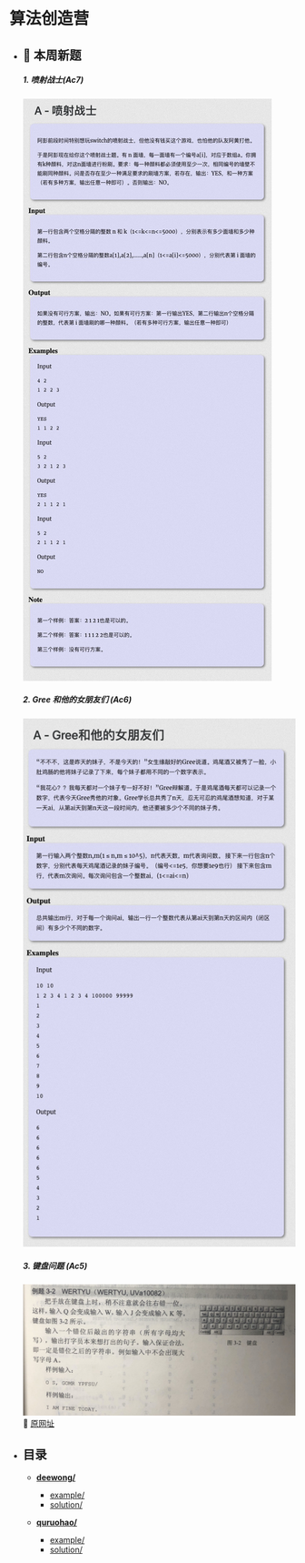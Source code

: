# 算法创造营

* ## :tada: 本周新题

  ##### 1. 喷射战士(Ac7)
  ![Splatoon](quruohao/example/Ac7-Splatoon.jpg)

  ##### 2. Gree 和他的女朋友们 (Ac6)
  ![Green and his girlfriends](quruohao/example/Ac6-GreeAndHisGirlfriends.jpg)

  ##### 3. 键盘问题 (Ac5)

  ![UVa10082](deewong/example/UVa10082.jpg)
  :link: [原网址](https://onlinejudge.org/index.php?option=com_onlinejudge&Itemid=8&category=24&page=show_problem&problem=1023)


* ## 目录

    * [**deewong/**](deewong/)
        - [example/](deewong/example)
        - [solution/](deewong/solution)

    * [**quruohao/**](quruohao/)
        - [example/](quruohao/example)
        - [solution/](quruohao/solution)


